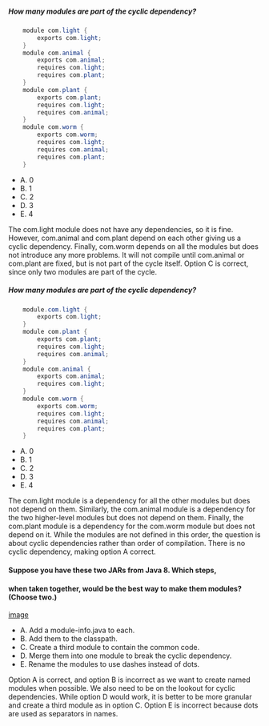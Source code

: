 ##### How many modules are part of the cyclic dependency?
``` java
    module com.light {
        exports com.light;
    }
    module com.animal {
        exports com.animal;
        requires com.light;
        requires com.plant;
    }
    module com.plant {
        exports com.plant;
        requires com.light;
        requires com.animal;
    }
    module com.worm {
        exports com.worm;
        requires com.light;
        requires com.animal;
        requires com.plant;
    }

```

* A. 0
* B. 1
* C. 2
* D. 3
* E. 4

The com.light module does not have any dependencies,
so it is fine. However, com.animal and com.plant
depend on each other giving us a cyclic dependency.
Finally, com.worm depends on all the modules but
does not introduce any more problems.
It will not compile until com.animal or com.plant are fixed,
but is not part of the cycle itself. Option C is correct,
since only two modules are part of the cycle.

##### How many modules are part of the cyclic dependency?
``` java
    module.com.light {
        exports com.light;
    }
    module com.plant {
        exports com.plant;
        requires com.light;
        requires com.animal;
    }
    module com.animal {
        exports com.animal;
        requires com.light;
    }
    module com.worm {
        exports com.worm;
        requires com.light;
        requires com.animal;
        requires com.plant;
    }
```

* A. 0
* B. 1
* C. 2
* D. 3
* E. 4

The com.light module is a dependency for all the other modules but does not depend on them.
Similarly, the com.animal module is a dependency
for the two higher-level modules but does not depend on them.
Finally, the com.plant module is a dependency for the com.worm module but does not depend on it.
While the modules are not defined in this order,
the question is about cyclic dependencies rather
than order of compilation. There is no cyclic dependency, making option A correct.

#### Suppose you have these two JARs from Java 8. Which steps,
#### when taken together, would be the best way to make them modules? (Choose two.)
[image](images/cyclic_dependency_baby_otter_food_fish.jp)
* A. Add a module-info.java to each.
* B. Add them to the classpath.
* C. Create a third module to contain the common code.
* D. Merge them into one module to break the cyclic dependency.
* E. Rename the modules to use dashes instead of dots.


Option A is correct, and option B is incorrect as we want to create named modules when possible.
We also need to be on the lookout for cyclic dependencies.
While option D would work, it is better to be more granular
and create a third module as in option C.
Option E is incorrect because dots are used as separators in names.